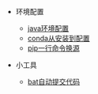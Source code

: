 - 环境配置
  - [java环境配置](docs/other/环境配置/java.md)
  - [conda从安装到配置](docs/other/环境配置/conda从安装到配置.md)
  - [pip一行命令换源](docs/other/环境配置/pip一行命令换源.md)
  
- 小工具
  - [bat自动提交代码](docs/other/小工具/bat自动提交代码.md)

  
